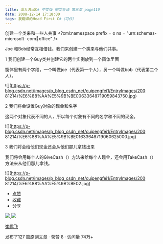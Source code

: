```yaml
---
title: 深入浅出C# 中文版 图文皆译 第三章 page110
date: 2008-12-14 17:18:00
tags: 我翻译的Head First C#（习作）
---
```

创建一个类来和一些人共事  <?xml:namespace prefix = o ns = "urn:schemas-microsoft-
com:office:office" />

Joe  和Bob经常互相借钱。我们来创建一个类来与他们共事。

1  我们创建一个Guy类并创建它的两个实例放到一个窗体里面

窗体里有两个字段，一个叫做joe（代表第一个人），另一个叫做bob（代表第二个人）。

![](https://p-blog.csdn.net/images/p_blog_csdn_net/cuipengfei1/EntryImages/200
81214/%E6%88%AA%E5%9B%BE00633648719059843750.jpg)

2  我们将会设置Guy对象的现金和名字

这两个对象代表不同的人，所以每个对象有不同的名字和不同的现金。

![](https://p-blog.csdn.net/images/p_blog_csdn_net/cuipengfei1/EntryImages/200
81214/%E6%88%AA%E5%9B%BE01633648719060625000.jpg)

3  我们将会给他们现金还会从他们那儿拿钱出来

我们将会用每个人的GiveCash（）方法来给每个人现金，还会用TakeCash（）方法来从他们那儿拿钱。

![](https://p-blog.csdn.net/images/p_blog_csdn_net/cuipengfei1/EntryImages/200
81214/%E6%88%AA%E5%9B%BE02.jpg)

  * [ 点赞  ](javascript:;)
  * [ 收藏  ](javascript:;)
  * [ 分享 ](javascript:;)

[ ![](https://profile.csdnimg.cn/5/2/5/3_cuipengfei1)
![](https://g.csdnimg.cn/static/user-reg-year/1x/11.png)
](https://blog.csdn.net/cuipengfei1)

[ 崔鹏飞 ](https://blog.csdn.net/cuipengfei1)

发布了127 篇原创文章  ·  获赞 8  ·  访问量 74万+

